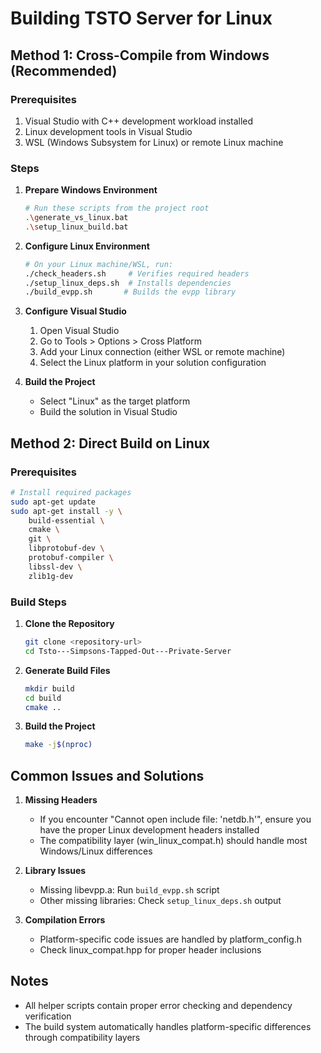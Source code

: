 # Building TSTO Server for Linux

## Method 1: Cross-Compile from Windows (Recommended)

### Prerequisites
1. Visual Studio with C++ development workload installed
2. Linux development tools in Visual Studio
3. WSL (Windows Subsystem for Linux) or remote Linux machine

### Steps

1. **Prepare Windows Environment**
   ```bash
   # Run these scripts from the project root
   .\generate_vs_linux.bat
   .\setup_linux_build.bat
   ```

2. **Configure Linux Environment**
   ```bash
   # On your Linux machine/WSL, run:
   ./check_headers.sh     # Verifies required headers
   ./setup_linux_deps.sh  # Installs dependencies
   ./build_evpp.sh       # Builds the evpp library
   ```

3. **Configure Visual Studio**
   1. Open Visual Studio
   2. Go to Tools > Options > Cross Platform
   3. Add your Linux connection (either WSL or remote machine)
   4. Select the Linux platform in your solution configuration

4. **Build the Project**
   - Select "Linux" as the target platform
   - Build the solution in Visual Studio

## Method 2: Direct Build on Linux

### Prerequisites
```bash
# Install required packages
sudo apt-get update
sudo apt-get install -y \
    build-essential \
    cmake \
    git \
    libprotobuf-dev \
    protobuf-compiler \
    libssl-dev \
    zlib1g-dev
```

### Build Steps
1. **Clone the Repository**
   ```bash
   git clone <repository-url>
   cd Tsto---Simpsons-Tapped-Out---Private-Server
   ```

2. **Generate Build Files**
   ```bash
   mkdir build
   cd build
   cmake ..
   ```

3. **Build the Project**
   ```bash
   make -j$(nproc)
   ```

## Common Issues and Solutions

1. **Missing Headers**
   - If you encounter "Cannot open include file: 'netdb.h'", ensure you have the proper Linux development headers installed
   - The compatibility layer (win_linux_compat.h) should handle most Windows/Linux differences

2. **Library Issues**
   - Missing libevpp.a: Run `build_evpp.sh` script
   - Other missing libraries: Check `setup_linux_deps.sh` output

3. **Compilation Errors**
   - Platform-specific code issues are handled by platform_config.h
   - Check linux_compat.hpp for proper header inclusions

## Notes
- All helper scripts contain proper error checking and dependency verification
- The build system automatically handles platform-specific differences through compatibility layers
